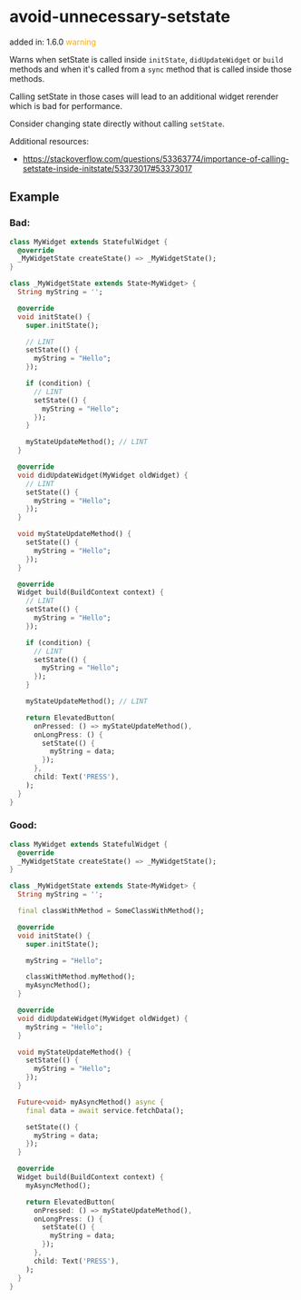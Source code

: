 # avoid-unnecessary-setstate
added in: 1.6.0 <span style="color: orange">warning</span>

Warns when setState is called inside `initState`, `didUpdateWidget` or `build` methods and when it's called from a `sync` method that is called inside those methods.

Calling setState in those cases will lead to an additional widget rerender which is bad for performance.

Consider changing state directly without calling `setState`.

Additional resources:

- https://stackoverflow.com/questions/53363774/importance-of-calling-setstate-inside-initstate/53373017#53373017

## Example
### Bad:
```dart
class MyWidget extends StatefulWidget {
  @override
  _MyWidgetState createState() => _MyWidgetState();
}

class _MyWidgetState extends State<MyWidget> {
  String myString = '';

  @override
  void initState() {
    super.initState();

    // LINT
    setState(() {
      myString = "Hello";
    });

    if (condition) {
      // LINT
      setState(() {
        myString = "Hello";
      });
    }

    myStateUpdateMethod(); // LINT
  }

  @override
  void didUpdateWidget(MyWidget oldWidget) {
    // LINT
    setState(() {
      myString = "Hello";
    });
  }

  void myStateUpdateMethod() {
    setState(() {
      myString = "Hello";
    });
  }

  @override
  Widget build(BuildContext context) {
    // LINT
    setState(() {
      myString = "Hello";
    });

    if (condition) {
      // LINT
      setState(() {
        myString = "Hello";
      });
    }

    myStateUpdateMethod(); // LINT

    return ElevatedButton(
      onPressed: () => myStateUpdateMethod(),
      onLongPress: () {
        setState(() {
          myString = data;
        });
      },
      child: Text('PRESS'),
    );
  }
}
```
### Good:
```dart
class MyWidget extends StatefulWidget {
  @override
  _MyWidgetState createState() => _MyWidgetState();
}

class _MyWidgetState extends State<MyWidget> {
  String myString = '';

  final classWithMethod = SomeClassWithMethod();

  @override
  void initState() {
    super.initState();

    myString = "Hello";

    classWithMethod.myMethod();
    myAsyncMethod();
  }

  @override
  void didUpdateWidget(MyWidget oldWidget) {
    myString = "Hello";
  }

  void myStateUpdateMethod() {
    setState(() {
      myString = "Hello";
    });
  }

  Future<void> myAsyncMethod() async {
    final data = await service.fetchData();

    setState(() {
      myString = data;
    });
  }

  @override
  Widget build(BuildContext context) {
    myAsyncMethod();

    return ElevatedButton(
      onPressed: () => myStateUpdateMethod(),
      onLongPress: () {
        setState(() {
          myString = data;
        });
      },
      child: Text('PRESS'),
    );
  }
}
```
